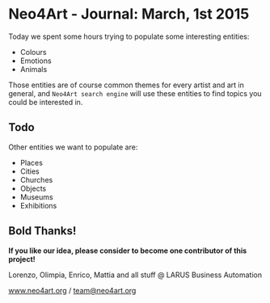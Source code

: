 # Neo4Art - Journal: March, 1st 2015

Today we spent some hours trying to populate some interesting entities:

* Colours
* Emotions
* Animals

Those entities are of course common themes for every artist and art in general,
and `Neo4Art search engine` will use these entities to find topics you could be interested in.

## Todo

Other entities we want to populate are:

* Places
* Cities
* Churches
* Objects
* Museums
* Exhibitions

## Bold Thanks!

**If you like our idea, please consider to become one contributor of this project!**


Lorenzo, Olimpia, Enrico, Mattia and all stuff @ LARUS Business Automation

www.neo4art.org / team@neo4art.org